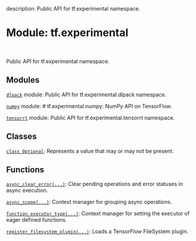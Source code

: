 description: Public API for tf.experimental namespace.

<div itemscope itemtype="http://developers.google.com/ReferenceObject">
<meta itemprop="name" content="tf.experimental" />
<meta itemprop="path" content="Stable" />
</div>

# Module: tf.experimental

<!-- Insert buttons and diff -->

<table class="tfo-notebook-buttons tfo-api nocontent" align="left">

</table>



Public API for tf.experimental namespace.



## Modules

[`dlpack`](../tf/experimental/dlpack.md) module: Public API for tf.experimental.dlpack namespace.

[`numpy`](../tf/experimental/numpy.md) module: # tf.experimental.numpy: NumPy API on TensorFlow.

[`tensorrt`](../tf/experimental/tensorrt.md) module: Public API for tf.experimental.tensorrt namespace.

## Classes

[`class Optional`](../tf/experimental/Optional.md): Represents a value that may or may not be present.

## Functions

[`async_clear_error(...)`](../tf/experimental/async_clear_error.md): Clear pending operations and error statuses in async execution.

[`async_scope(...)`](../tf/experimental/async_scope.md): Context manager for grouping async operations.

[`function_executor_type(...)`](../tf/experimental/function_executor_type.md): Context manager for setting the executor of eager defined functions.

[`register_filesystem_plugin(...)`](../tf/experimental/register_filesystem_plugin.md): Loads a TensorFlow FileSystem plugin.

